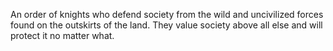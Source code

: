 An order of knights who defend society from the wild and uncivilized forces found on the outskirts of the land. They value society above all else and will protect it no matter what.